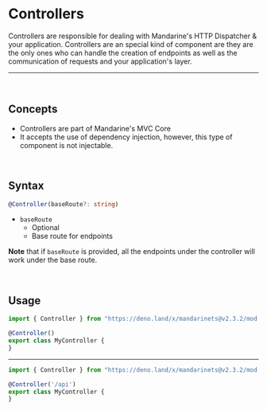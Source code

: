 # Controllers
Controllers are responsible for dealing with Mandarine's HTTP Dispatcher & your application. Controllers are an special kind of component are they are the only ones who can handle the creation of endpoints as well as the communication of requests and your application's layer.

-----
&nbsp;

## Concepts
- Controllers are part of Mandarine's MVC Core
- It accepts the use of dependency injection, however, this type of component is not injectable.

&nbsp;

## Syntax

```typescript
@Controller(baseRoute?: string)
```
- `baseRoute`
    - Optional
    - Base route for endpoints


**Note** that if `baseRoute` is provided, all the endpoints under the controller will work under the base route.

&nbsp;

## Usage

```typescript
import { Controller } from "https://deno.land/x/mandarinets@v2.3.2/mod.ts";

@Controller()
export class MyController {
}
```
----
```typescript
import { Controller } from "https://deno.land/x/mandarinets@v2.3.2/mod.ts";

@Controller('/api')
export class MyController {
}
```
